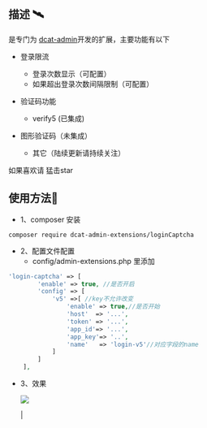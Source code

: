 ## 描述 :artificial_satellite:

是专门为 [dcat-admin](https://github.com/jqhph/dcat-admin)开发的扩展，主要功能有以下

- 登录限流

  - 登录次数显示（可配置）
  - 如果超出登录次数间隔限制（可配置）

- 验证码功能

  - verify5   (已集成)
 - 图形验证码（未集成）
   - 其它（陆续更新请持续关注）




如果喜欢请 猛击star

## 使用方法:crossed_fingers:

- 1、composer 安装

```shell
composer require dcat-admin-extensions/loginCaptcha
```



- 2、配置文件配置
  - config/admin-extensions.php 里添加

```php
'login-captcha' => [
        'enable' => true, //是否开启
        'config' => [
            'v5' =>[ //key不允许改变
                'enable' => true,//是否开始
                'host'  => '...', 
                'token' => '...',
                'app_id'=> '...',
                'app_key'=> '..',
                'name'   => 'login-v5'//对应字段的name
            ]
        ]
    ],
```

- 3、效果

  ![](https://github.com/sonhineboy/dcatadminlogincaptcha/blob/master/2.png)

  |[](https://github.com/sonhineboy/dcatadminlogincaptcha/blob/master/2.png)
  
